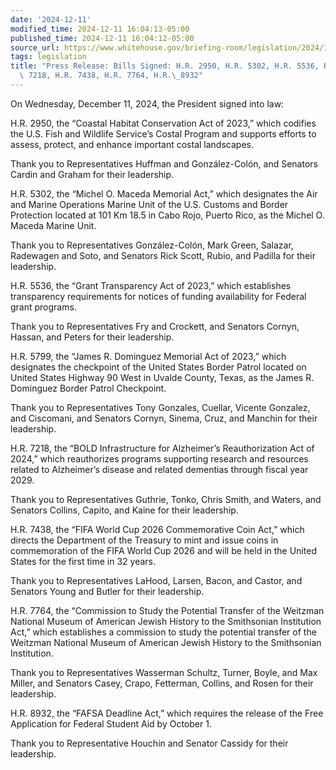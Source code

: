 ```yaml
---
date: '2024-12-11'
modified_time: 2024-12-11 16:04:13-05:00
published_time: 2024-12-11 16:04:12-05:00
source_url: https://www.whitehouse.gov/briefing-room/legislation/2024/12/11/press-release-bills-signed-h-r-2950-h-r-5302-h-r-5536-h-r-5799-h-r-7218-h-r-7438-h-r-7764-h-r-8932/
tags: legislation
title: "Press Release: Bills Signed: H.R. 2950, H.R. 5302, H.R. 5536, H.R. 5799, H.R.\
  \ 7218, H.R. 7438, H.R. 7764, H.R.\_8932"
---
```

 
On Wednesday, December 11, 2024, the President signed into law:

H.R. 2950, the “Coastal Habitat Conservation Act of 2023,” which
codifies the U.S. Fish and Wildlife Service’s Costal Program and
supports efforts to assess, protect, and enhance important costal
landscapes.

Thank you to Representatives Huffman and González-Colón, and Senators
Cardin and Graham for their leadership.

H.R. 5302, the “Michel O. Maceda Memorial Act,” which designates the Air
and Marine Operations Marine Unit of the U.S. Customs and Border
Protection located at 101 Km 18.5 in Cabo Rojo, Puerto Rico, as the
Michel O. Maceda Marine Unit.

Thank you to Representatives González-Colón, Mark Green, Salazar,
Radewagen and Soto, and Senators Rick Scott, Rubio, and Padilla for
their leadership.

H.R. 5536, the “Grant Transparency Act of 2023,” which establishes
transparency requirements for notices of funding availability for
Federal grant programs.

Thank you to Representatives Fry and Crockett, and Senators Cornyn,
Hassan, and Peters for their leadership.

H.R. 5799, the “James R. Dominguez Memorial Act of 2023,” which
designates the checkpoint of the United States Border Patrol located on
United States Highway 90 West in Uvalde County, Texas, as the James R.
Dominguez Border Patrol Checkpoint.

Thank you to Representatives Tony Gonzales, Cuellar, Vicente Gonzalez,
and Ciscomani, and Senators Cornyn, Sinema, Cruz, and Manchin for their
leadership.

H.R. 7218, the “BOLD Infrastructure for Alzheimer’s Reauthorization Act
of 2024,” which reauthorizes programs supporting research and resources
related to Alzheimer’s disease and related dementias through fiscal year
2029.

Thank you to Representatives Guthrie, Tonko, Chris Smith, and Waters,
and Senators Collins, Capito, and Kaine for their leadership.

H.R. 7438, the “FIFA World Cup 2026 Commemorative Coin Act,” which
directs the Department of the Treasury to mint and issue coins in
commemoration of the FIFA World Cup 2026 and will be held in the United
States for the first time in 32 years.

Thank you to Representatives LaHood, Larsen, Bacon, and Castor, and
Senators Young and Butler for their leadership.

H.R. 7764, the “Commission to Study the Potential Transfer of the
Weitzman National Museum of American Jewish History to the Smithsonian
Institution Act,” which establishes a commission to study the potential
transfer of the Weitzman National Museum of American Jewish History to
the Smithsonian Institution.

Thank you to Representatives Wasserman Schultz, Turner, Boyle, and Max
Miller, and Senators Casey, Crapo, Fetterman, Collins, and Rosen for
their leadership.

H.R. 8932, the “FAFSA Deadline Act,” which requires the release of the
Free Application for Federal Student Aid by October 1.

Thank you to Representative Houchin and Senator Cassidy for their
leadership.
